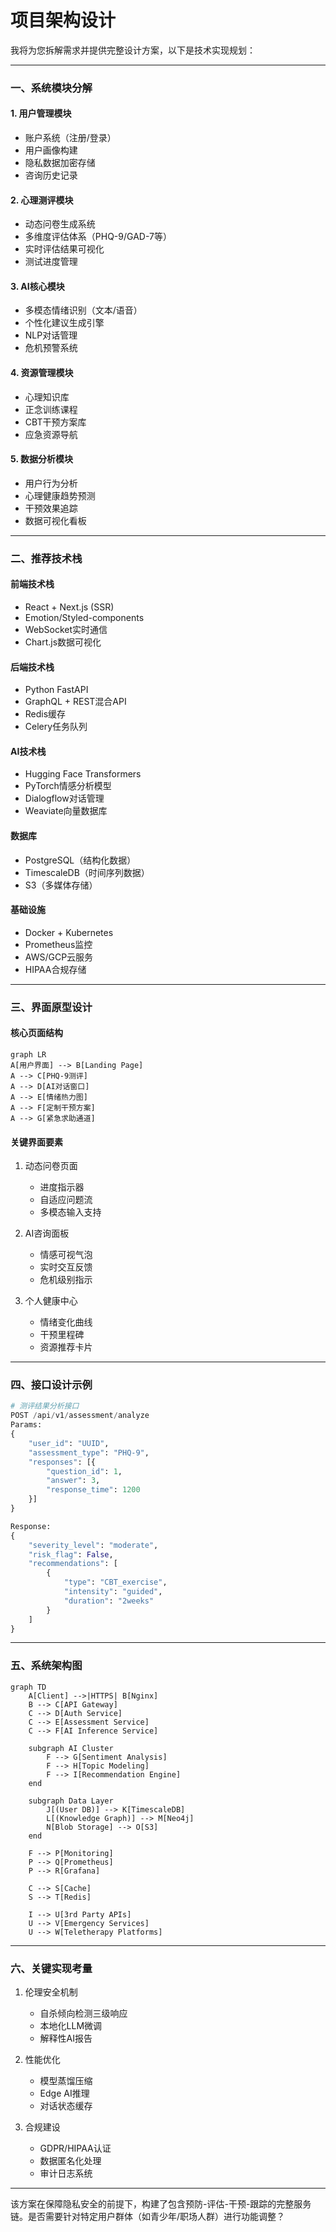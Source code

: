 # 项目架构设计

我将为您拆解需求并提供完整设计方案，以下是技术实现规划：

---

### 一、系统模块分解
#### 1. 用户管理模块
- 账户系统（注册/登录）
- 用户画像构建
- 隐私数据加密存储
- 咨询历史记录

#### 2. 心理测评模块
- 动态问卷生成系统
- 多维度评估体系（PHQ-9/GAD-7等）
- 实时评估结果可视化
- 测试进度管理

#### 3. AI核心模块
- 多模态情绪识别（文本/语音）
- 个性化建议生成引擎
- NLP对话管理
- 危机预警系统

#### 4. 资源管理模块
- 心理知识库
- 正念训练课程
- CBT干预方案库
- 应急资源导航

#### 5. 数据分析模块
- 用户行为分析
- 心理健康趋势预测
- 干预效果追踪
- 数据可视化看板

---

### 二、推荐技术栈
#### 前端技术栈
- React + Next.js (SSR)
- Emotion/Styled-components
- WebSocket实时通信
- Chart.js数据可视化

#### 后端技术栈
- Python FastAPI 
- GraphQL + REST混合API
- Redis缓存
- Celery任务队列

#### AI技术栈
- Hugging Face Transformers
- PyTorch情感分析模型
- Dialogflow对话管理
- Weaviate向量数据库

#### 数据库
- PostgreSQL（结构化数据）
- TimescaleDB（时间序列数据）
- S3（多媒体存储）

#### 基础设施
- Docker + Kubernetes
- Prometheus监控
- AWS/GCP云服务
- HIPAA合规存储

---

### 三、界面原型设计
#### 核心页面结构
```mermaid
graph LR
A[用户界面] --> B[Landing Page]
A --> C[PHQ-9测评]
A --> D[AI对话窗口]
A --> E[情绪热力图]
A --> F[定制干预方案]
A --> G[紧急求助通道]
```

#### 关键界面要素
1. 动态问卷页面
   - 进度指示器
   - 自适应问题流
   - 多模态输入支持

2. AI咨询面板
   - 情感可视气泡
   - 实时交互反馈
   - 危机级别指示

3. 个人健康中心
   - 情绪变化曲线
   - 干预里程碑
   - 资源推荐卡片

---

### 四、接口设计示例
```python
# 测评结果分析接口
POST /api/v1/assessment/analyze
Params:
{
    "user_id": "UUID",
    "assessment_type": "PHQ-9",
    "responses": [{
        "question_id": 1,
        "answer": 3,
        "response_time": 1200
    }]
}

Response:
{
    "severity_level": "moderate",
    "risk_flag": False,
    "recommendations": [
        {
            "type": "CBT_exercise",
            "intensity": "guided",
            "duration": "2weeks"
        }
    ]
}
```

---

### 五、系统架构图
```mermaid
graph TD
    A[Client] -->|HTTPS| B[Nginx]
    B --> C[API Gateway]
    C --> D[Auth Service]
    C --> E[Assessment Service]
    C --> F[AI Inference Service]
    
    subgraph AI Cluster
        F --> G[Sentiment Analysis]
        F --> H[Topic Modeling]
        F --> I[Recommendation Engine]
    end
    
    subgraph Data Layer
        J[(User DB)] --> K[TimescaleDB]
        L[(Knowledge Graph)] --> M[Neo4j]
        N[Blob Storage] --> O[S3]
    end
    
    F --> P[Monitoring]
    P --> Q[Prometheus]
    P --> R[Grafana]
    
    C --> S[Cache]
    S --> T[Redis]
    
    I --> U[3rd Party APIs]
    U --> V[Emergency Services]
    U --> W[Teletherapy Platforms]
```

---

### 六、关键实现考量
1. 伦理安全机制
   - 自杀倾向检测三级响应
   - 本地化LLM微调
   - 解释性AI报告

2. 性能优化
   - 模型蒸馏压缩
   - Edge AI推理
   - 对话状态缓存

3. 合规建设
   - GDPR/HIPAA认证
   - 数据匿名化处理
   - 审计日志系统

---

该方案在保障隐私安全的前提下，构建了包含预防-评估-干预-跟踪的完整服务链。是否需要针对特定用户群体（如青少年/职场人群）进行功能调整？